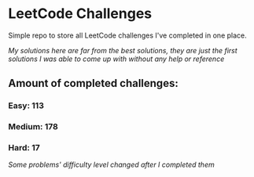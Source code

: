 
# LeetCode Challenges

Simple repo to store all LeetCode challenges I've completed in one place.

<i>My solutions here are far from the best solutions, they are just the first solutions I was able to come up with without any help or reference</i>

## Amount of completed challenges:

### Easy: 113

### Medium: 178

### Hard: 17

<i>Some problems' difficulty level changed after I completed them</i>
